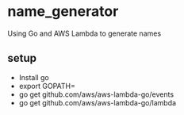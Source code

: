 # name_generator
Using Go and AWS Lambda to generate names

## setup
- Install go
- export GOPATH=<this directory>
- go get github.com/aws/aws-lambda-go/events
- go get github.com/aws/aws-lambda-go/lambda
